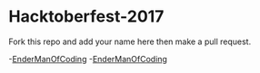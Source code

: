 # Hacktoberfest-2017

Fork this repo and add your name here then make a pull request. 

-[EnderManOfCoding](https://github.com/EndermanOfCoding)
-[EnderManOfCoding](https://github.com/EndermanOfCoding)
